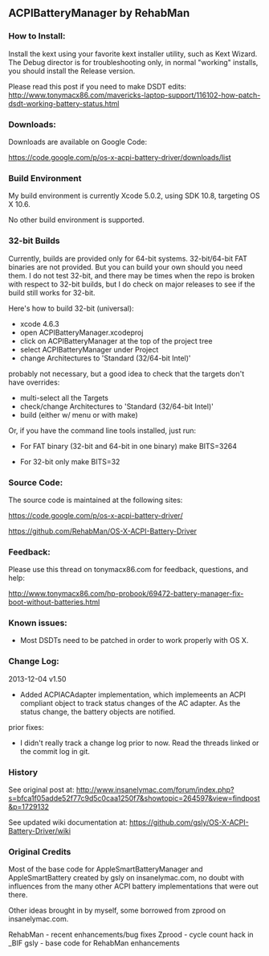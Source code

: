 ## ACPIBatteryManager by RehabMan


### How to Install:

Install the kext using your favorite kext installer utility, such as Kext Wizard.  The Debug director is for troubleshooting only, in normal "working" installs, you should install the Release version.

Please read this post if you need to make DSDT edits: http://www.tonymacx86.com/mavericks-laptop-support/116102-how-patch-dsdt-working-battery-status.html


### Downloads:

Downloads are available on Google Code:

https://code.google.com/p/os-x-acpi-battery-driver/downloads/list


### Build Environment

My build environment is currently Xcode 5.0.2, using SDK 10.8, targeting OS X 10.6.

No other build environment is supported.


### 32-bit Builds

Currently, builds are provided only for 64-bit systems.  32-bit/64-bit FAT binaries are not provided.  But you can build your own should you need them.  I do not test 32-bit, and there may be times when the repo is broken with respect to 32-bit builds, but I do check on major releases to see if the build still works for 32-bit.

Here's how to build 32-bit (universal):

- xcode 4.6.3
- open ACPIBatteryManager.xcodeproj
- click on ACPIBatteryManager at the top of the project tree
- select ACPIBatteryManager under Project
- change Architectures to 'Standard (32/64-bit Intel)'

probably not necessary, but a good idea to check that the targets don't have overrides:
- multi-select all the Targets
- check/change Architectures to 'Standard (32/64-bit Intel)'
- build (either w/ menu or with make)

Or, if you have the command line tools installed, just run:

- For FAT binary (32-bit and 64-bit in one binary)
make BITS=3264

- For 32-bit only
make BITS=32


### Source Code:

The source code is maintained at the following sites:

https://code.google.com/p/os-x-acpi-battery-driver/

https://github.com/RehabMan/OS-X-ACPI-Battery-Driver



### Feedback:

Please use this thread on tonymacx86.com for feedback, questions, and help:

http://www.tonymacx86.com/hp-probook/69472-battery-manager-fix-boot-without-batteries.html



### Known issues:

- Most DSDTs need to be patched in order to work properly with OS X.  


### Change Log:

2013-12-04 v1.50

- Added ACPIACAdapter implementation, which implemeents an ACPI compliant object to track status changes of the AC adapter.  As the status change, the battery objects are notified.

prior fixes:

- I didn't really track a change log prior to now.  Read the threads linked or the commit log in git.


### History

See original post at:
http://www.insanelymac.com/forum/index.php?s=bfca1f05adde52f77c9d5c0caa1250f7&showtopic=264597&view=findpost&p=1729132

See updated wiki documentation at:
https://github.com/gsly/OS-X-ACPI-Battery-Driver/wiki


### Original Credits

Most of the base code for AppleSmartBatteryManager and AppleSmartBattery created by gsly on insanelymac.com, no doubt with influences from the many other ACPI battery implementations that were out there.

Other ideas brought in by myself, some borrowed from zprood on insanelymac.com.

RehabMan - recent enhancements/bug fixes
Zprood - cycle count hack in _BIF
gsly - base code for RehabMan enhancements
